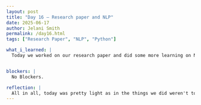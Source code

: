 ```yaml
---
layout: post
title: "Day 16 – Research paper and NLP"
date: 2025-06-17
author: Jelani Smith
permalink: /day16.html
tags: ["Research Paper", "NLP", "Python"]

what_i_learned: |
  Today we worked on our research paper and did some more learning on NLP. We did a lot of work finding credible sources to include in our paper while also making our paragraphs stronger. On the coding side, we practiced making some sample summaries that we can feed our model. This is so when it's ready we can train our model to be able to correctly summarize the stats and data. We also covered steminization and limitation some more.


blockers: |
  No Blockers.

reflection: |
  All in all, today was pretty light as in the things we did weren't to challenging. We were able to work on our research paper pretty efficiently. Also steminization and limitation weren't that challenging to understand and making practice summaries was pretty easy.
---
```




